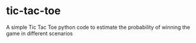 # tic-tac-toe
A simple Tic Tac Toe python code to estimate the probability of winning the game in different scenarios
